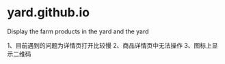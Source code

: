 # yard.github.io
Display the farm products in the yard and the yard

1、目前遇到的问题为详情页打开比较慢
2、商品详情页中无法操作
3、图标上显示二维码
